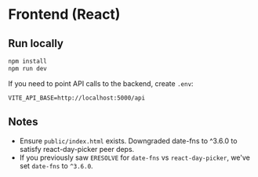 # Frontend (React)

## Run locally
```bash
npm install
npm run dev
```

If you need to point API calls to the backend, create `.env`:
```
VITE_API_BASE=http://localhost:5000/api
```

## Notes
- Ensure `public/index.html` exists. Downgraded date-fns to ^3.6.0 to satisfy react-day-picker peer deps.
- If you previously saw `ERESOLVE` for `date-fns` vs `react-day-picker`, we've set `date-fns` to `^3.6.0`.
